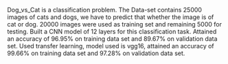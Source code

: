 Dog_vs_Cat is a classification problem. The Data-set contains 25000 images of cats and dogs, we have to predict that whether the image is of cat or dog. 20000 images were used as training set and remaining 5000 for testing. 
Built a CNN model of 12 layers for this classification task. Attained an accuracy of 96.95% on training data set and 89.67% on validation data set.
Used transfer learning, model used is vgg16, attained an accuracy of 99.66% on training data set and 97.28% on validation data set.
